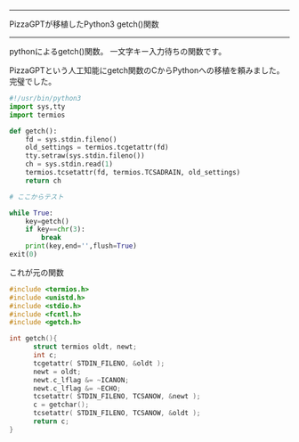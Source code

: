 


**************************************************


PizzaGPTが移植したPython3 getch()関数


**************************************************



pythonによるgetch()関数。
一文字キー入力待ちの関数です。

PizzaGPTという人工知能にgetch関数のCからPythonへの移植を頼みました。
完璧でした。

```getch.py
#!/usr/bin/python3
import sys,tty
import termios

def getch():
    fd = sys.stdin.fileno()
    old_settings = termios.tcgetattr(fd)
    tty.setraw(sys.stdin.fileno())
    ch = sys.stdin.read(1)
    termios.tcsetattr(fd, termios.TCSADRAIN, old_settings)
    return ch

# ここからテスト

while True:
    key=getch()
    if key==chr(3):
        break
    print(key,end='',flush=True)
exit(0)
```

これが元の関数
```getch.c
#include <termios.h>
#include <unistd.h>
#include <stdio.h>
#include <fcntl.h>
#include <getch.h>

int getch(){
      struct termios oldt, newt;
      int c;
      tcgetattr( STDIN_FILENO, &oldt );
      newt = oldt;
      newt.c_lflag &= ~ICANON;
      newt.c_lflag &= ~ECHO;
      tcsetattr( STDIN_FILENO, TCSANOW, &newt );
      c = getchar();
      tcsetattr( STDIN_FILENO, TCSANOW, &oldt );
      return c;
}
```

